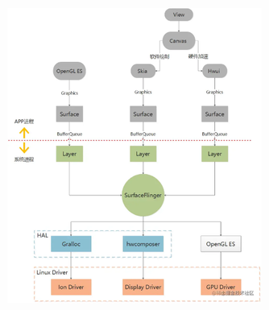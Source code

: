 ![img](../../typora-user-images/:Users:guoqi:Documents:android:typora-user-images:8f26e1a8520e406297e3b8411c5f3bec~tplv-k3u1fbpfcp-zoom-in-crop-mark:3024:0:0:0.awebp.png)